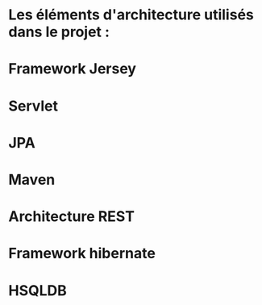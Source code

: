 # Les éléments d'architecture utilisés dans le projet :

# Framework Jersey 
# Servlet
# JPA
# Maven
# Architecture REST
# Framework hibernate
# HSQLDB
